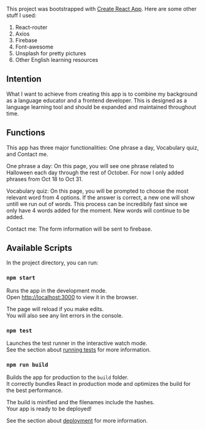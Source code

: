 This project was bootstrapped with [Create React App](https://github.com/facebook/create-react-app). 
Here are some other stuff I used:
1. React-router
2. Axios
3. Firebase
4. Font-awesome
5. Unsplash for pretty pictures
6. Other English learning resources

## Intention

What I want to achieve from creating this app is to combine my background as a language educator and a frontend developer. This is designed as a language learning tool and should be expanded and maintained throughout time.

## Functions

This app has three major functionalities: One phrase a day, Vocabulary quiz, and Contact me.

One phrase a day: On this page, you will see one phrase related to Halloween each day through the rest of October. For now I only added phrases from Oct 18 to Oct 31. 

Vocabulary quiz: On this page, you will be prompted to choose the most relevant word from 4 options. If the answer is correct, a new one will show untill we run out of words. This process can be incredibily fast since we only have 4 words added for the moment. New words will continue to be added. 

Contact me: The form information will be sent to firebase.


## Available Scripts

In the project directory, you can run:

### `npm start`

Runs the app in the development mode.<br />
Open [http://localhost:3000](http://localhost:3000) to view it in the browser.

The page will reload if you make edits.<br />
You will also see any lint errors in the console.

### `npm test`

Launches the test runner in the interactive watch mode.<br />
See the section about [running tests](https://facebook.github.io/create-react-app/docs/running-tests) for more information.

### `npm run build`

Builds the app for production to the `build` folder.<br />
It correctly bundles React in production mode and optimizes the build for the best performance.

The build is minified and the filenames include the hashes.<br />
Your app is ready to be deployed!

See the section about [deployment](https://facebook.github.io/create-react-app/docs/deployment) for more information.

